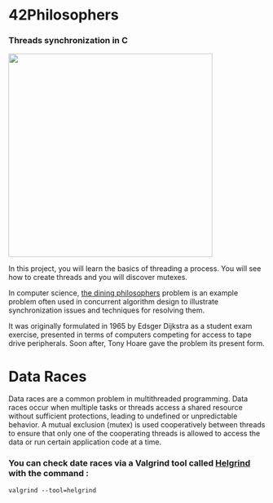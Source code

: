 # 42Philosophers
### Threads synchronization in C

<img src="https://user-images.githubusercontent.com/107865727/229291834-0e9ac08d-f765-4729-a192-b7cb719a07e5.png" width="400" height="400">

In this project, you will learn the basics of threading a process.
You will see how to create threads and you will discover mutexes.

In computer science, [the dining philosophers](https://en.wikipedia.org/wiki/Dining_philosophers_problem) problem is an example problem often used in concurrent algorithm design to illustrate synchronization issues and techniques for resolving them.

It was originally formulated in 1965 by Edsger Dijkstra as a student exam exercise, presented in terms of computers competing for access to tape drive peripherals. Soon after, Tony Hoare gave the problem its present form.

# Data Races


Data races are a common problem in multithreaded programming. Data races occur when multiple tasks or threads access a shared resource without sufficient protections, leading to undefined or unpredictable behavior.
A mutual exclusion (mutex) is used cooperatively between threads to ensure that only one of the cooperating threads is allowed to access the data or run certain application code at a time.

### You can check date races via a Valgrind tool called [Helgrind](https://valgrind.org/docs/manual/hg-manual.html) with the command :
```
valgrind --tool=helgrind
```
